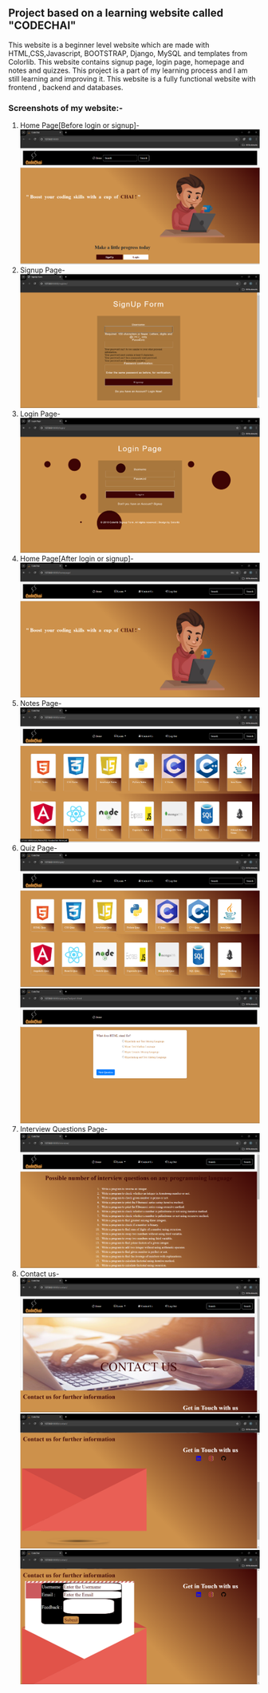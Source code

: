 ## Project based on a learning website called "CODECHAI"
This website is a beginner level website which are made with HTML,CSS,Javascript, BOOTSTRAP, Django, MySQL and templates from Colorlib.
This website contains signup page, login page, homepage and notes and quizzes.
This project is a part of my learning process and I am still learning and improving it.
This website is a fully functional website with frontend , backend and databases.
### Screenshots of my website:-
1. Home Page[Before login or signup]-
![alt text](<Screenshot 2024-06-23 160500.png>)
2. Signup Page-
![alt text](<Screenshot 2024-06-23 160531.png>)
3. Login Page-
![alt text](<Screenshot 2024-06-23 160522.png>)
4. Home Page[After login or signup]-
![alt text](<Screenshot 2024-06-23 160550.png>)
5. Notes Page-
![alt text](<Screenshot 2024-06-23 160604.png>)
6. Quiz Page-
![alt text](<Screenshot 2024-06-23 160614.png>)
![alt text](<Screenshot 2024-06-23 160638.png>)
7. Interview Questions Page-
![alt text](<Screenshot 2024-06-23 160747.png>)
8. Contact us-
![alt text](<Screenshot 2024-06-23 160703.png>)
![alt text](<Screenshot 2024-06-23 160714.png>)
![alt text](<Screenshot 2024-06-23 160726.png>)